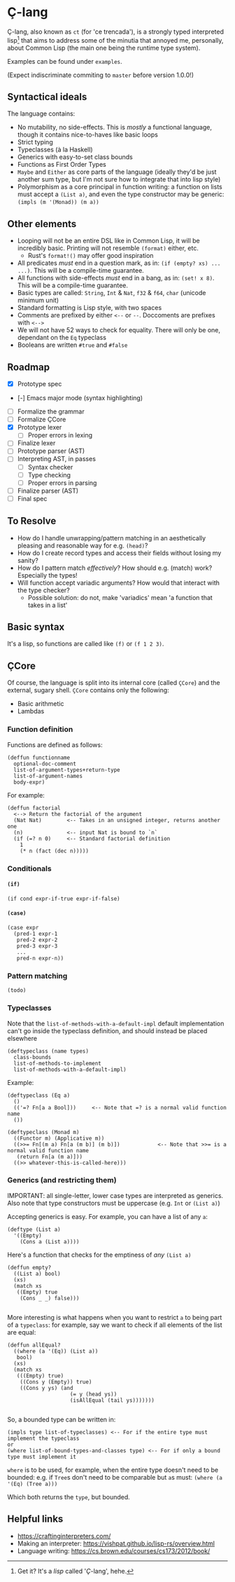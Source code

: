 # Ç-lang
Ç-lang, also known as `ct` (for 'ce trencada'), is a strongly typed interpreted lisp[^1] that aims to address some of the minutia that annoyed me, personally, about Common Lisp (the main one being the runtime type system).

Examples can be found under `examples`.

(Expect indiscriminate commiting to `master` before version 1.0.0!)

## Syntactical ideals
The language contains:
- No mutability, no side-effects. This is _mostly_ a functional language, though it contains nice-to-haves like basic loops
- Strict typing
- Typeclasses (à la Haskell)
- Generics with easy-to-set class bounds
- Functions as First Order Types
- `Maybe` and `Either` as core parts of the language (ideally they'd be just another sum type, but I'm not sure how to integrate that into lisp style)
- Polymorphism as a core principal in function writing: a function on lists must accept a `(List a)`, and even the type constructor may be generic: `(impls (m '(Monad)) (m a))`

## Other elements
- Looping will not be an entire DSL like in Common Lisp, it will be incredibly basic. Printing will not resemble `(format)` either, etc.
  - Rust's `format!()` may offer good inspiration
- All predicates *must* end in a question mark, as in: `(if (empty? xs) ... ...)`. This will be a compile-time guarantee.
- All functions with side-effects *must* end in a bang, as in: `(set! x 8)`. This will be a compile-time guarantee.
- Basic types are called: `String`, `Int` & `Nat`, `f32` & `f64`, `char` (unicode minimum unit)
- Standard formatting is Lisp style, with two spaces
- Comments are prefixed by either `<--` or `--`. Doccoments are prefixes with `<-->`
- We will not have 52 ways to check for equality. There will only be one, dependant on the `Eq` typeclass
- Booleans are written `#true` and `#false`

## Roadmap
- [x] Prototype spec
- [-] Emacs major mode (syntax highlighting)
- [ ] Formalize the grammar
- [ ] Formalize ÇCore
- [x] Prototype lexer
  - [ ] Proper errors in lexing
- [ ] Finalize lexer
- [ ] Prototype parser (AST)
- [ ] Interpreting AST, in passes
  - [ ] Syntax checker
  - [ ] Type checking
  - [ ] Proper errors in parsing
- [ ] Finalize parser (AST)
- [ ] Final spec

## To Resolve
- How do I handle unwrapping/pattern matching in an aesthetically pleasing and reasonable way for e.g. `(head)`?
- How do I create record types and access their fields without losing my sanity?
- How do I pattern match _effectively_? How should e.g. (match) work? Especially the types!
- Will function accept variadic arguments? How would that interact with the type checker?
  - Possible solution: do not, make 'variadics' mean 'a function that takes in a list'


## Basic syntax
It's a lisp, so functions are called like `(f)` or `(f 1 2 3)`.

## ÇCore
Of course, the language is split into its internal core (called `ÇCore`) and the external, sugary shell. `ÇCore` contains only the following:
- Basic arithmetic
- Lambdas


### Function definition
Functions are defined as follows:
```
(deffun functionname
  optional-doc-comment
  list-of-argument-types+return-type
  list-of-argument-names
  body-expr)
```

For example:

```
(deffun factorial
  <--> Return the factorial of the argument
  (Nat Nat)        <-- Takes in an unsigned integer, returns another one
  (n)              <-- input Nat is bound to `n`
  (if (=? n 0)     <-- Standard factorial definition
    1
    (* n (fact (dec n)))))
```


### Conditionals
#### `(if)`
```
(if cond expr-if-true expr-if-false)
```

#### `(case)`
```
(case expr
  (pred-1 expr-1
   pred-2 expr-2
   pred-3 expr-3
   ...
   pred-n expr-n))
```

### Pattern matching

`(todo)`

### Typeclasses
Note that the `list-of-methods-with-a-default-impl` default implementation can't go inside the typeclass definition, and should instead be placed elsewhere
```
(deftypeclass (name types)
  class-bounds
  list-of-methods-to-implement
  list-of-methods-with-a-default-impl)
```

Example:
```
(deftypeclass (Eq a)
  ()
  (('=? Fn[a a Bool]))     <-- Note that =? is a normal valid function name
  ())
```

```
(deftypeclass (Monad m)
  ((Functor m) (Applicative m))
  ((>>= Fn[(m a) Fn[a (m b)] (m b)])            <-- Note that >>= is a normal valid function name
   (return Fn[a (m a)])) 
  ((>> whatever-this-is-called-here)))
```

### Generics (and restricting them)
IMPORTANT: all single-letter, lower case types are interpreted as generics. Also note that type constructors must be uppercase (e.g. `Int` or `(List a)`)

Accepting generics is easy. For example, you can have a list of any `a`:
```
(deftype (List a)
  '((Empty)
    (Cons a (List a))))
```

Here's a function that checks for the emptiness of _any_ `(List a)`
```
(deffun empty?
  ((List a) bool)
  (xs)
  (match xs
   ((Empty) true
    (Cons _ _) false)))
  
```

More interesting is what happens when you want to restrict `a` to being part of a `typeclass`: for example, say we want to check if all elements of the list are equal:


```
(deffun allEqual?
  ((where (a '(Eq)) (List a))
   bool)
  (xs)
  (match xs
   (((Empty) true)
    ((Cons y (Empty)) true)
    ((Cons y ys) (and
                    (= y (head ys))
                    (isAllEqual (tail ys)))))))
  
```

So, a bounded type can be written in:

```
(impls type list-of-typeclasses) <-- For if the entire type must implement the typeclass
or
(where list-of-bound-types-and-classes type) <-- For if only a bound type must implement it
```

`where` is to be used, for example, when the entire type doesn't need to be bounded: e.g. if `Tree`s don't need to be comparable but `a`s must: `(where (a '(Eq) (Tree a)))`

Which both returns the `type`, but bounded. 


## Helpful links
- https://craftinginterpreters.com/
- Making an interpreter: https://vishpat.github.io/lisp-rs/overview.html
- Language writing: https://cs.brown.edu/courses/cs173/2012/book/

[^1]: Get it? It's a _lisp_ called '_Ç_-lang', hehe.
